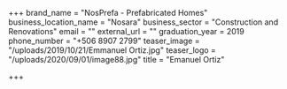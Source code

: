 +++
brand_name = "NosPrefa - Prefabricated Homes"
business_location_name = "Nosara"
business_sector = "Construction and Renovations"
email = ""
external_url = ""
graduation_year = 2019
phone_number = "+506 8907 2799"
teaser_image = "/uploads/2019/10/21/Emmanuel Ortiz.jpg"
teaser_logo = "/uploads/2020/09/01/image88.jpg"
title = "Emanuel Ortiz"

+++
